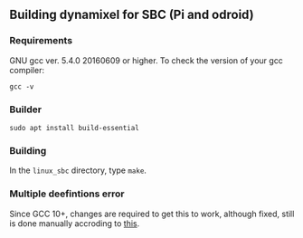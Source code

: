## Building dynamixel for SBC (Pi and odroid)

### Requirements

GNU gcc ver. 5.4.0 20160609 or higher. To check the version of your gcc compiler:

`gcc -v` 

### Builder

`sudo apt install build-essential`

### Building

In the `linux_sbc` directory, type `make`.

### Multiple deefintions error

Since GCC 10+, changes are required to get this to work, although fixed, still is done manually accroding to [this](https://github.com/ROBOTIS-GIT/DynamixelSDK/pull/616).